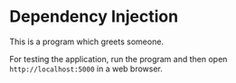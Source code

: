 # Dependency Injection
This is a program which greets someone.

For testing the application, run the program and then open ```http://localhost:5000``` in a web browser.
